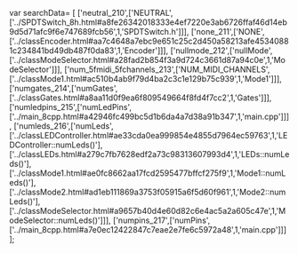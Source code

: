 var searchData= \[
\[\'neutral\_210\',\[\'NEUTRAL\',\[\'../SPDTSwitch\_8h.html\#a8fe26342018333e4ef7220e3ab6726ffaf46d14eb9d5d71afc9f6e747689fcb56\',1,\'SPDTSwitch.h\'\]\]\],
\[\'none\_211\',\[\'NONE\',\[\'../classEncoder.html\#aa7c4648a7ebc9e651c25c2d450a58213afe45340881c234841bd49db487f0da83\',1,\'Encoder\'\]\]\],
\[\'nullmode\_212\',\[\'nullMode\',\[\'../classModeSelector.html\#a28fad2b854f3a9d724c3661d87a94c0e\',1,\'ModeSelector\'\]\]\],
\[\'num\_5fmidi\_5fchannels\_213\',\[\'NUM\_MIDI\_CHANNELS\',\[\'../classMode1.html\#ac510b4ab9f79d4ba2c3c1e129b75c939\',1,\'Mode1\'\]\]\],
\[\'numgates\_214\',\[\'numGates\',\[\'../classGates.html\#a8aa11d0f9ea6f809549664f8fd4f7cc2\',1,\'Gates\'\]\]\],
\[\'numledpins\_215\',\[\'numLedPins\',\[\'../main\_8cpp.html\#a42946fc499bc5d1b6da4a7d38a91b347\',1,\'main.cpp\'\]\]\],
\[\'numleds\_216\',\[\'numLeds\',\[\'../classLEDController.html\#ae33cda0ea999854e4855d7964ec59763\',1,\'LEDController::numLeds()\'\],\[\'../classLEDs.html\#a279c7fb7628edf2a73c98313607993d4\',1,\'LEDs::numLeds()\'\],\[\'../classMode1.html\#ae0fc8662aa17fcd2595477bffcf275f9\',1,\'Mode1::numLeds()\'\],\[\'../classMode2.html\#ad1eb111869a3753f05915a6f5d60f961\',1,\'Mode2::numLeds()\'\],\[\'../classModeSelector.html\#a9657b40d4e60d82c6e4ac5a2a605c47e\',1,\'ModeSelector::numLeds()\'\]\]\],
\[\'numpins\_217\',\[\'numPins\',\[\'../main\_8cpp.html\#a7e0ec12422847c7eae2e7fe6c5972a48\',1,\'main.cpp\'\]\]\]
\];
